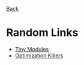 [Back](README.md)
# Random Links
   * [Tiny Modules](https://gist.github.com/mattdesl/f613d796b190d9e5e929)
   * [Optimization Killers](https://github.com/petkaantonov/bluebird/wiki/Optimization-killers)
